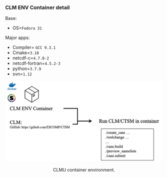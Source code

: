 ### CLM ENV Container detail

Base:

- OS=`Fedora 31`

Major apps: 
- Compiler= `GCC 9.3.1`
- Cmake=`3.18`
- netcdf-c=`4.7.0-2`
- netcdf-fortran=`4.5.2-3`
- python=`3.7.9`
- svn=`1.12` 

![Alt text](fig/ENV.png "CLMU")
<center>CLMU container environment.</a></center>